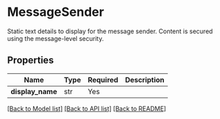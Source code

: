 # MessageSender

Static text details to display for the message sender.
Content is secured using the message-level security.


## Properties
| Name | Type | Required | Description |
| ------------ | ------------- | ------------- | ------------- |
**display_name** | str | Yes |  |


[[Back to Model list]](../../../../README.md#models-v1-link) [[Back to API list]](../../../../README.md#apis-v1-link) [[Back to README]](../../../../README.md)
